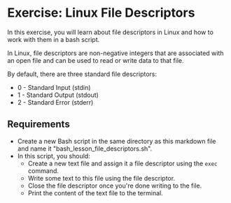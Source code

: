 # Exercise: Linux File Descriptors

In this exercise, you will learn about file descriptors in Linux and how to work with them in a bash script.

In Linux, file descriptors are non-negative integers that are associated with an open file and can be used to read or write data to that file.

By default, there are three standard file descriptors:

- 0 - Standard Input (stdin)
- 1 - Standard Output (stdout)
- 2 - Standard Error (stderr)

## Requirements

- Create a new Bash script in the same directory as this markdown file and name it "bash_lesson_file_descriptors.sh".
- In this script, you should:
  - Create a new text file and assign it a file descriptor using the `exec` command.
  - Write some text to this file using the file descriptor.
  - Close the file descriptor once you're done writing to the file.
  - Print the content of the text file to the terminal.